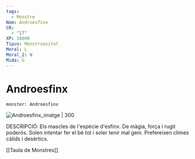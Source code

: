```yaml
---
tags:
  - Monstre
Nom: Androesfinx
CR:
  - "17"
XP: 18000
Tipus: Monstruositat
Moral: L
Moral_2: N
Mida: G
---
```

# Androesfinx

```statblock
monster: Androesfinx
```

![Androesfinx_imatge | 300](https://www.dndbeyond.com/avatars/thumbnails/30835/914/1000/1000/638063923975285618.png)

DESCRIPCIÓ: 
Els mascles de l'espècie d'esfinx. De màgia, força i rugit poderós. Solen intentar fer el bé tot i soler tenir mal geni. Prefereixen climes càlids i desèrtics.

[[Taula de Monstres]]

